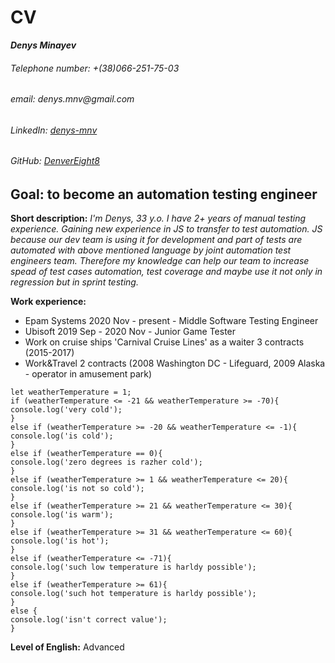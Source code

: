 # CV
***Denys Minayev***

###### _Telephone number: +(38)066-251-75-03_
###### _email: denys.mnv@gmail.com_
###### _LinkedIn: [denys-mnv](https://www.linkedin.com/in/denys-mnv)_
###### _GitHub: [DenverEight8](https://github.com/DenverEight8)_

## Goal: to become an automation testing engineer 

**Short description:** _I'm Denys, 33 y.o. I have 2+ years of manual testing experience. Gaining new experience in JS to transfer to test automation. JS because our dev team is using it for development and part of tests are automated with above mentioned language by joint automation test engineers team. Therefore my knowledge can help our team to increase spead of test cases automation, test coverage and maybe use it not only in regression but in sprint testing._

**Work experience:**
* Epam Systems 2020 Nov - present - Middle Software Testing Engineer
* Ubisoft 2019 Sep - 2020 Nov - Junior Game Tester
* Work on cruise ships 'Carnival Cruise Lines' as a waiter 3 contracts (2015-2017) 
* Work&Travel 2 contracts (2008 Washington DC - Lifeguard, 2009 Alaska - operator in amusement park)

```
let weatherTemperature = 1;
if (weatherTemperature <= -21 && weatherTemperature >= -70){
console.log('very cold'); 
}
else if (weatherTemperature >= -20 && weatherTemperature <= -1){
console.log('is cold'); 
}
else if (weatherTemperature == 0){
console.log('zero degrees is razher cold'); 
}
else if (weatherTemperature >= 1 && weatherTemperature <= 20){
console.log('is not so cold'); 
}
else if (weatherTemperature >= 21 && weatherTemperature <= 30){
console.log('is warm'); 
}
else if (weatherTemperature >= 31 && weatherTemperature <= 60){
console.log('is hot'); 
}
else if (weatherTemperature <= -71){
console.log('such low temperature is harldy possible'); 
}
else if (weatherTemperature >= 61){
console.log('such hot temperature is harldy possible'); 
}
else {
console.log('isn't correct value');
}
```

**Level of English:** Advanced





